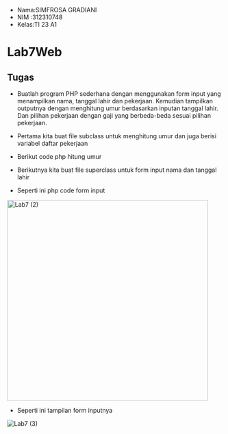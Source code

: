 + Nama:SIMFROSA GRADIANI
+ NIM :312310748
+ Kelas:TI 23 A1
# Lab7Web
## Tugas
+ Buatlah program PHP sederhana dengan menggunakan form input yang menampilkan nama, tanggal lahir dan pekerjaan. Kemudian tampilkan outputnya dengan menghitung umur berdasarkan inputan tanggal lahir. Dan pilihan pekerjaan dengan gaji yang berbeda-beda sesuai pilihan pekerjaan.
+ Pertama kita buat file subclass untuk menghitung umur dan juga berisi variabel daftar pekerjaan
+ Berikut code php hitung umur

+ Berikutnya kita buat file superclass untuk form input nama dan tanggal lahir
+ Seperti ini php code form input

<img width="469" alt="Lab7 (2)" src="https://github.com/user-attachments/assets/a583b10d-5653-42d7-a890-752fdb109215">

+ Seperti ini tampilan form inputnya

![Lab7 (3)](https://github.com/user-attachments/assets/e709e6cf-b970-475d-9fff-5e8d2c100f52)


